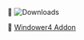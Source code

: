 󰄨 ![Downloads](https://img.shields.io/github/downloads/Mandracord/whereisnm-addon/total)

 [Windower4 Addon](https://github.com/Mandracord/whereisnm-addon/tree/main/Windower4)
